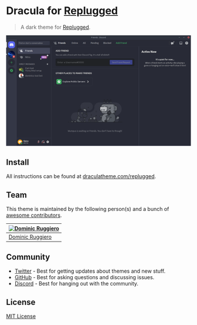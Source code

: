 # Dracula for [Replugged](https://replugged.dev)

> A dark theme for [Replugged](https:/replugged.dev).

![Screenshot](./screenshot.png)

## Install

All instructions can be found at [draculatheme.com/replugged](https://draculatheme.com/replugged).

## Team

This theme is maintained by the following person(s) and a bunch of
[awesome contributors](https://github.com/dracula/replugged/graphs/contributors).

| [![Dominic Ruggiero](https://github.com/mrhappyma.png?size=100)](https://github.com/mrhappyma) |
| ---------------------------------------------------------------------------------------------- |
| [Dominic Ruggiero](https://github.com/mrhappyma)                                               |

## Community

- [Twitter](https://twitter.com/draculatheme) - Best for getting updates about themes and new stuff.
- [GitHub](https://github.com/dracula/dracula-theme/discussions) - Best for asking questions and
  discussing issues.
- [Discord](https://draculatheme.com/discord-invite) - Best for hanging out with the community.

## License

[MIT License](./LICENSE)
